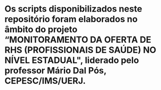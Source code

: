 #  Os scripts disponibilizados neste repositório foram elaborados no âmbito do projeto “MONITORAMENTO DA OFERTA DE RHS (PROFISSIONAIS DE SAÚDE) NO NÍVEL ESTADUAL", liderado pelo professor Mário Dal Pós, CEPESC/IMS/UERJ.
